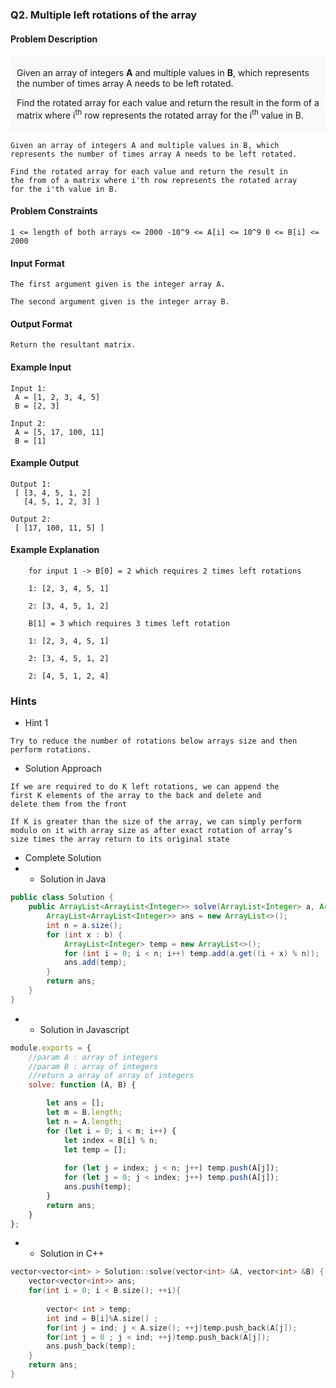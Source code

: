 ### Q2. Multiple left rotations of the array
#### Problem Description
<div style="background-color: #f9f9f9; padding: 5px 10px;">
    <p>Given an array of integers <strong>A</strong> and multiple 
    values in <strong>B</strong>, which represents the number of 
    times array A needs to be left rotated.</p>
    <p>Find the rotated array for each value and return the 
    result in the form of a matrix where i<sup>th</sup> row 
    represents the rotated array for the i<sup>th</sup> value in B.</p>
</div>

```text
Given an array of integers A and multiple values in B, which 
represents the number of times array A needs to be left rotated.

Find the rotated array for each value and return the result in 
the from of a matrix where i'th row represents the rotated array 
for the i'th value in B.
```
#### Problem Constraints
```text
1 <= length of both arrays <= 2000 -10^9 <= A[i] <= 10^9 0 <= B[i] <= 2000
```
#### Input Format
```text
The first argument given is the integer array A.

The second argument given is the integer array B.
```
#### Output Format
```text
Return the resultant matrix.
```
#### Example Input
```text
Input 1:
 A = [1, 2, 3, 4, 5]
 B = [2, 3]

Input 2:
 A = [5, 17, 100, 11]
 B = [1]
```
#### Example Output
```text
Output 1:
 [ [3, 4, 5, 1, 2]
   [4, 5, 1, 2, 3] ]

Output 2:    
 [ [17, 100, 11, 5] ]
```
#### Example Explanation
```text
    for input 1 -> B[0] = 2 which requires 2 times left rotations
    
    1: [2, 3, 4, 5, 1]
    
    2: [3, 4, 5, 1, 2]
    
    B[1] = 3 which requires 3 times left rotation
    
    1: [2, 3, 4, 5, 1]
    
    2: [3, 4, 5, 1, 2]
    
    2: [4, 5, 1, 2, 4]
```
### Hints
* Hint 1
```text
Try to reduce the number of rotations below arrays size and then 
perform rotations.
```
* Solution Approach
```text
If we are required to do K left rotations, we can append the 
first K elements of the array to the back and delete and 
delete them from the front

If K is greater than the size of the array, we can simply perform 
modulo on it with array size as after exact rotation of array’s 
size times the array return to its original state
```
* Complete Solution
* * Solution in Java
```java
public class Solution {
    public ArrayList<ArrayList<Integer>> solve(ArrayList<Integer> a, ArrayList<Integer> b) {
        ArrayList<ArrayList<Integer>> ans = new ArrayList<>();
        int n = a.size();
        for (int x : b) {
            ArrayList<Integer> temp = new ArrayList<>();
            for (int i = 0; i < n; i++) temp.add(a.get((i + x) % n));
            ans.add(temp);
        }
        return ans;
    }
}
```
* * Solution in Javascript
```javascript
module.exports = {
    //param A : array of integers
    //param B : array of integers
    //return a array of array of integers
    solve: function (A, B) {

        let ans = [];
        let m = B.length;
        let n = A.length;
        for (let i = 0; i < m; i++) {
            let index = B[i] % n;
            let temp = [];
	        
            for (let j = index; j < n; j++) temp.push(A[j]);
            for (let j = 0; j < index; j++) temp.push(A[j]);
            ans.push(temp);
        }
        return ans;
    }
};
```
* * Solution in C++
```cpp
vector<vector<int> > Solution::solve(vector<int> &A, vector<int> &B) {
    vector<vector<int>> ans;
    for(int i = 0; i < B.size(); ++i){
        
        vector< int > temp;
        int ind = B[i]%A.size() ;
        for(int j = ind; j < A.size(); ++j)temp.push_back(A[j]);
        for(int j = 0 ; j < ind; ++j)temp.push_back(A[j]);
        ans.push_back(temp);
    }
    return ans;
}
```

